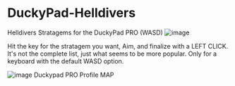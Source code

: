 # DuckyPad-Helldivers
Helldivers Stratagems for the DuckyPad PRO (WASD)
![image](https://github.com/user-attachments/assets/8d340257-7ef7-4f58-b9b1-927ebe5ef56b)



Hit the key for the stratagem you want, Aim, and finalize with a LEFT CLICK.
It's not the complete list, just what seems to be more popular.
Only for a keyboard with the default WASD option.



![image](https://github.com/user-attachments/assets/8e986aa1-7267-4073-91ad-302782d86719)
Duckypad PRO Profile MAP
